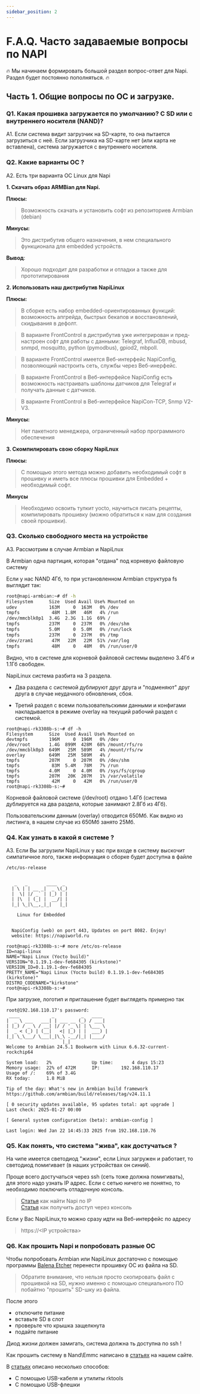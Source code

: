 ```yaml
---
sidebar_position: 2
---
```


# F.A.Q. Часто задаваемые вопросы по NAPI

:fire: Мы начинаем формировать большой раздел вопрос-ответ для Napi. Раздел будет постоянно пополняться. :fire:

## Часть 1. Общие вопросы по ОС и загрузке.

### Q1. Какая прошивка загружается по умолчанию? С SD или с внутреннего носителя (NAND)?

A1. Если система видит загрузчик на SD-карте, то она пытается загрузиться с неё. Если загрузчика на SD-карте нет (или карта не вставлена), система загружается с внутреннего носителя.


### Q2. Какие варианты ОС ?

А2. Есть три варианта ОС Linux для Napi

**1. Скачать образ ARMBian для Napi.**

**Плюсы:**
>Возможность скачать и установить софт из репозиториев Armbian (debian)

**Минусы:**

>Это дистрибутив общего назначения, в нем специального функционала для embedded устройств.

**Вывод**:

>Хорошо подходит для разработки и отладки а также для прототипирования

**2. Использовать наш дистрибутив NapiLinux**

**Плюсы:**

>В сборке есть набор embedded-ориентированных функций: возможность апгрейда, быстрых бекапов и восстановлений, скидывания в дефолт.

>В варианте FrontControl в дистрибутив уже интегрирован и пред-настроен софт для работы с данными: Telegraf, InfluxDB, mbusd, snmpd, mosquitto, python (pymodbus), gpiod2, mbpoll.

>В варианте FrontControl имеется Веб-интерфейс NapiConfig, позволяющий настроить сеть, службы через Веб-инерфейс.

>В варианте FrontControl в Веб-интерфейсе NapiConfig есть возможность настраивать шаблоны датчиков для Telegraf и получать данные с датчиков.

>В варианте FrontControl в Веб-интерфейсе NapiCon-TCP, Snmp V2-V3.

**Минусы:**

 >Нет пакетного менеджера, ограниченный набор программного обеспечения

**3. Скомпилировать свою сборку NapiLnux**

**Плюсы:**

>С помощью этого метода можно добавить необходимый софт в прошивку и иметь все плюсы прошивки для Embedded + необходимый софт.

**Минусы**

>Необходимо освоить тулкит yocto, научиться писать рецепты, компилировать прошивку (можно обратиться к нам для создания своей прошивки).

### Q3. Сколько свободного места на устройстве

A3. Рассмотрим в случае Armbian и NapiLnux

В Armbian одна партиция, которая "отдана" под корневую файловую систему

Если у нас NAND 4Гб, то при установленном Armbian структура fs выглядит так:

```bash
root@napi-armbian:~# df -h
Filesystem      Size  Used Avail Use% Mounted on
udev            163M     0  163M   0% /dev
tmpfs            48M  1.8M   46M   4% /run
/dev/mmcblk0p1  3.4G  2.3G  1.1G  69% /
tmpfs           237M     0  237M   0% /dev/shm
tmpfs           5.0M     0  5.0M   0% /run/lock
tmpfs           237M     0  237M   0% /tmp
/dev/zram1       47M   22M   22M  51% /var/log
tmpfs            48M     0   48M   0% /run/user/0

```

Видно, что в системе для корневой файловой системы выделено 3.4Гб и 1.1Гб свободен.

 NapiLinux система разбита на 3 раздела.

 - Два раздела с системой дублируют друг друга и "подменяют" друг друга в случае неудачного обновления, сбоя.

 - Третий раздел с всеми пользовательскими данными и конфигами накладывается в режиме overlay на текущий рабочий раздел с системой.

```
root@napi-rk3308b-s:~# df -h
Filesystem      Size  Used Avail Use% Mounted on
devtmpfs        196M     0  196M   0% /dev
/dev/root       1.4G  899M  428M  68% /mount/rfs/ro
/dev/mmcblk0p3  649M   25M  589M   4% /mount/rfs/rw
overlay         649M   25M  589M   4% /
tmpfs           207M     0  207M   0% /dev/shm
tmpfs            83M  5.4M   78M   7% /run
tmpfs           4.0M     0  4.0M   0% /sys/fs/cgroup
tmpfs           207M   20K  207M   1% /var/volatile
tmpfs            42M     0   42M   0% /run/user/0
root@napi-rk3308b-s:~#

```

Корневой файловой системе (/dev/root) отдано 1.4Гб (система дублируется на два раздела, которые занимают 2.8Гб из 4Гб).

Пользовательским данным (overlay) отводится 650Мб. Как видно из листинга, в нашем случае из 650Мб занято 25Мб.

### Q4. Как узнать в какой я системе ?

A3. Если Вы загрузили NapiLinux у вас при входе в систему выскочит симпатичное лого, также информация о сборке будет доступна в файле

`/etc/os-release`

```

   _   _       ____  _
  | \ | | __ _|  _ \(_)
  |  \| |/ _` | |_) | |
  | |\  | (_| |  __/| |
  |_| \_|\__,_|_|   |_|

    Linux for Embedded


  NapiConfig (web) on port 443, Updates on port 8082. Enjoy!
  website: https://napiworld.ru

root@napi-rk3308b-s:~# more /etc/os-release
ID=napi-linux
NAME="Napi Linux (Yocto build)"
VERSION="0.1.19.1-dev-fe684305 (kirkstone)"
VERSION_ID=0.1.19.1-dev-fe684305
PRETTY_NAME="Napi Linux (Yocto build) 0.1.19.1-dev-fe684305 (kirkstone)"
DISTRO_CODENAME="kirkstone"
root@napi-rk3308b-s:~#

```

При загрузке, логотип и приглашение будет выглядеть примерно так

```
root@192.168.110.17's password:
 ____            _          _   ____
|  _ \ ___   ___| | ___ __ (_) / ___|
| |_) / _ \ / __| |/ / '_ \| | \___ \
|  _ < (_) | (__|   <| |_) | |  ___) |
|_| \_\___/ \___|_|\_\ .__/|_| |____/
                     |_|
Welcome to Armbian 24.5.1 Bookworm with Linux 6.6.32-current-rockchip64

System load:   2%           	Up time:       4 days 15:23
Memory usage:  22% of 472M   	IP:	       192.168.110.17
Usage of /:    69% of 3.4G
RX today:      1.8 MiB

Tip of the day: What's new in Armbian build framework https://github.com/armbian/build/releases/tag/v24.11.1

[ 0 security updates available, 95 updates total: apt upgrade ]
Last check: 2025-01-27 00:00

[ General system configuration (beta): armbian-config ]

Last login: Wed Jan 22 14:45:33 2025 from 192.168.110.76
```

### Q5. Как понять, что система "жива", как достучаться ?

На чипе имеется светодиод "жизни", если Linux загружен и работает, то
светодиод помигивает (в наших устройствах он синий).

Проще всего достучаться через ssh (сеть тоже должна помигивать), для этого надо узнать IP адрес. Если с сетью ничего не понятно, то необходимо поключить отладочную консоль.

>[Статья](/software/notes/findip/) как найти Napi по IP \
>[Статья](/software/console/) как получить доступ через консоль

Если у Вас NapiLinux,то можно сразу идти на Веб-интерфейс по адресу

>https://\<IP устройства\>


### Q6. Как прошить Napi и попробовать разные ОС

Чтобы попробовать Armbian или NapiLinux достаточно c помощью программы [Balena Etcher](https://www.balena.io/etcher) перенести прошивку ОС из файла на SD.

>Обратите внимание, что нельзя просто скопировать файл с прошивкой на SD, нужно именно с помощью специального ПО побайтно "прошить" SD-шку из файла.

После этого
 - отключите питание
 - вставьте SD в слот
 - проверьте что крышка защелкнута
 - подайте питание

 Диод жизни должен замигать, система должна ть доступна по ssh !

 Как прошить систему в Nand\Emmc написано в [статьях](/software/category/прошивка-бекап) на нашем сайте.

 В  [статьях](/software/category/прошивка-бекап) описано несколько способов:

 - С помощью USB-кабеля и утилиты rktools
 - С помощью USB-флешки
